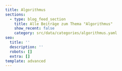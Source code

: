 ```yaml
---
title: Algorithmus
sections:
  - type: blog_feed_section
    title: Alle Beiträge zum Thema "Algorithmus"
    show_recent: false
    category: src/data/categories/algorithmus.yaml
seo:
  title: ''
  description: ''
  robots: []
  extra: []
template: advanced
---
```

